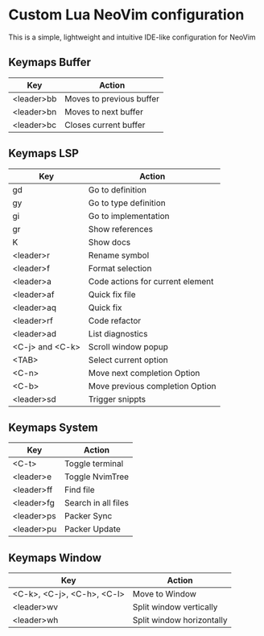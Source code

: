 # Custom Lua NeoVim configuration

This is a simple, lightweight and intuitive IDE-like configuration for NeoVim

## Keymaps Buffer

| Key          | Action                   |
| ------------ | ------------------------ |
| \<leader\>bb | Moves to previous buffer |
| \<leader\>bn | Moves to next buffer     |
| \<leader\>bc | Closes current buffer    |

## Keymaps LSP

| Key                 | Action                           |
| ------------------- | -------------------------------- |
| gd                  | Go to definition                 |
| gy                  | Go to type definition            |
| gi                  | Go to implementation             |
| gr                  | Show references                  |
| K                   | Show docs                        |
| \<leader\>r         | Rename symbol                    |
| \<leader\>f         | Format selection                 |
| \<leader\>a         | Code actions for current element |
| \<leader\>af        | Quick fix file                   |
| \<leader\>aq        | Quick fix                        |
| \<leader\>rf        | Code refactor                    |
| \<leader\>ad        | List diagnostics                 |
| \<C-j\> and \<C-k\> | Scroll window popup              |
| \<TAB\>             | Select current option            |
| \<C-n\>             | Move next completion Option      |
| \<C-b\>             | Move previous completion Option  |
| \<leader\>sd        | Trigger snippts                  |

## Keymaps System

| Key          | Action              |
| ------------ | ------------------- |
| \<C-t\>      | Toggle terminal     |
| \<leader\>e  | Toggle NvimTree     |
| \<leader\>ff | Find file           |
| \<leader\>fg | Search in all files |
| \<leader\>ps | Packer Sync         |
| \<leader\>pu | Packer Update       |

## Keymaps Window

| Key                                | Action                    |
| ---------------------------------- | ------------------------- |
| \<C-k\>, \<C-j\>, \<C-h\>, \<C-l\> | Move to Window            |
| \<leader\>wv                       | Split window vertically   |
| \<leader\>wh                       | Split window horizontally |
